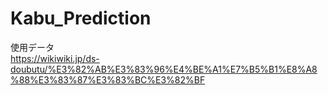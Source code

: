 # Kabu_Prediction

使用データ<br>
https://wikiwiki.jp/ds-doubutu/%E3%82%AB%E3%83%96%E4%BE%A1%E7%B5%B1%E8%A8%88%E3%83%87%E3%83%BC%E3%82%BF

